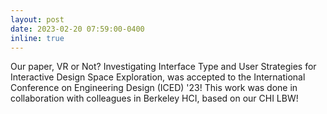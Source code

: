 ```yaml
---
layout: post
date: 2023-02-20 07:59:00-0400
inline: true
---
```


Our paper, VR or Not? Investigating Interface Type and User Strategies for Interactive Design Space Exploration, was accepted to the International Conference on Engineering Design (ICED) '23! This work was done in collaboration with colleagues in Berkeley HCI, based on our CHI LBW!